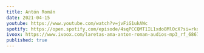```yaml
---
title: Antón Román
date: 2021-04-15
youtube: https://www.youtube.com/watch?v=jvFiG1ukAWc
spotify: https://open.spotify.com/episode/4sqPCCQMT1IL1xdo8MlOcX?si=rkdYKq3XSI-craNPtYMuLA
ivoox: https://www.ivoox.com/laretas-ama-anton-roman-audios-mp3_rf_68676094_1.html
published: true
---
```


